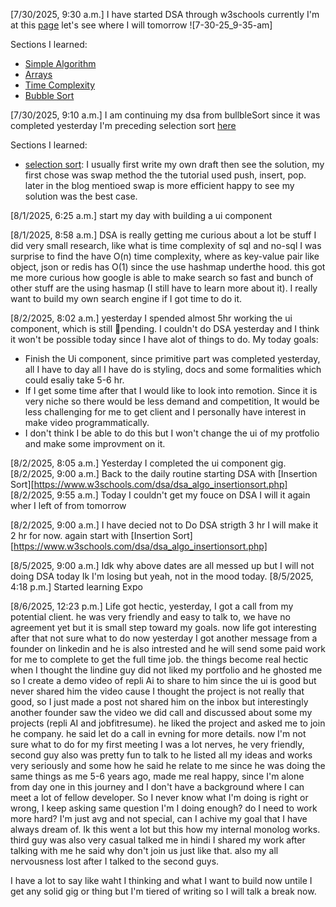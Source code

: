 [7/30/2025, 9:30 a.m.] I have started DSA through w3schools currently I'm at this [page](https://www.w3schools.com/dsa/dsa_intro.php) let's see where I will tomorrow ![7-30-25_9-35-am]

Sections I learned:

- [Simple Algorithm](https://www.w3schools.com/dsa/dsa_algo_simple.php)
- [Arrays](https://www.w3schools.com/dsa/dsa_data_arrays.php)
- [Time Complexity](https://www.w3schools.com/dsa/dsa_timecomplexity_theory.php)
- [Bubble Sort](https://www.w3schools.com/dsa/dsa_algo_bubblesort.php)

[7/30/2025, 9:10 a.m.] I am continuing my dsa from bullbleSort since it was completed yesterday I'm preceding selection sort [here](https://www.w3schools.com/dsa/dsa_algo_selectionsort.php)

Sections I learned:

- [selection sort](https://www.w3schools.com/dsa/dsa_algo_selectionsort.php): I usually first write my own draft then see the solution, my first chose was swap method the the tutorial used push, insert, pop. later in the blog mentioed swap is more efficient happy to see my solution was the best case.

[8/1/2025, 6:25 a.m.] start my day with building a ui component

[8/1/2025, 8:58 a.m.] DSA is really getting me curious about a lot be stuff I did very small research, like what is time complexity of sql and no-sql I was surprise to find the have O(n) time complexity, where as key-value pair like object, json or redis has O(1) since the use hashmap underthe hood. this got me more curious how google is able to make search so fast and bunch of other stuff are the using hasmap (I still have to learn more about it). I really want to build my own search engine if I got time to do it.

[8/2/2025, 8:02 a.m.] yesterday I spended almost 5hr working the ui component, which is still pending. I couldn't do DSA yesterday and I think it won't be possible today since I have alot of things to do.
My today goals:

- Finish the Ui component, since primitive part was completed yesterday, all I have to day all I have do is styling, docs and some formalities which could esaliy take 5-6 hr.
- If I get some time after that I would like to look into remotion. Since it is very niche so there would be less demand and competition, It would be less challenging for me to get client and I personally have interest in make video programmatically.
- I don't think I be able to do this but I won't change the ui of my protfolio and make some improvment on it.

[8/2/2025, 8:05 a.m.] Yesterday I completed the ui component gig.
[8/2/2025, 9:00 a.m.] Back to the daily routine starting DSA with [Insertion Sort][https://www.w3schools.com/dsa/dsa_algo_insertionsort.php]
[8/2/2025, 9:55 a.m.] Today I couldn't get my fouce on DSA I will it again wher I left of from tomorrow

[8/2/2025, 9:00 a.m.] I have decied not to Do DSA strigth 3 hr I will make it 2 hr for now. again start with [Insertion Sort][https://www.w3schools.com/dsa/dsa_algo_insertionsort.php] 


[8/5/2025, 9:00 a.m.] Idk why above dates are all messed up but I will not doing DSA today Ik I'm losing but yeah, not in the mood today.
[8/5/2025, 4:18 p.m.] Started learning Expo

[8/6/2025, 12:23 p.m.] Life got hectic, yesterday, I got a call from my potential client. he was very friendly and easy to talk to, we have no agreement yet but it is small step toward my goals. now life got interesting after that not sure what to do now yesterday I got another message from a founder on linkedin and he is also intrested and he will send some paid work for me to complete to get the full time job. the things become real hectic when I thought the lindine guy did not liked my portfolio and he ghosted me so I create a demo video of repli Ai to share to him since the ui is good but never shared him the video cause I thought the project is not really that good, so I just made a post not shared him on the inbox but interestingly another founder saw the video we did call and discussed about some my projects (repli AI and jobfitresume). he liked the project and asked me to join he company. he said let do a call in evning for more details. now I'm not sure what to do for my first meeting I was a lot nerves, he very friendly, second guy also was pretty fun to talk to he listed all my ideas and works very seriously and some how he said he relate to me since he was doing the same things as me 5-6 years ago, made me real happy, since I'm alone from day one in this journey and I don't have a background where I can meet a lot of fellow developer. So I never know what I'm doing is right or wrong, I keep asking same question I'm I doing enough? do I need to work more hard? I'm just avg and not special, can I achive my goal that I have always dream of. Ik this went a lot but this how my internal monolog works. third guy was also very casual talked me in hindi I shared my work after talking with me he said why don't join us just like that. also my all nervousness lost after I talked to the second guys.

I have a lot to say like waht I thinking and what I want to build now untile I get any solid gig or thing but I'm tiered of writing so I will talk a break now.
